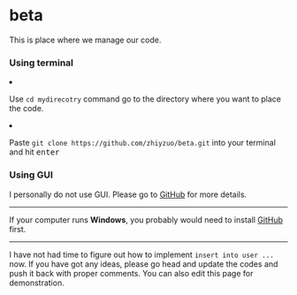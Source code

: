 # beta

<p>This is place where we manage our code.</p>

<h3>Using terminal</h3>
<li>
<p>Use <code>cd mydirecotry</code> command go to the directory where you want to place the code.</p>
</li>

<li>
<p>Paste <code>git clone https://github.com/zhiyzuo/beta.git</code> into your terminal and hit <kbd>enter</kbd></p>
</li>

<h3>Using GUI</h3>
<p>I personally do not use GUI. Please go to <a href="https://github.com/">GitHub</a> for more details.</p>

<hr>

<p>If your computer runs <b>Windows</b>, you probably would need to install <a href="https://github.com/">GitHub</a> first.<p>

<hr>

<p>I have not had time to figure out how to implement <code>insert into user ...</code> now. 
If you have got any ideas, please go head and update the codes and push it back with proper comments.
You can also edit this page for demonstration.</p>
